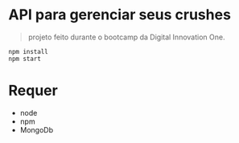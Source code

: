 # API para gerenciar seus crushes

> projeto feito durante o bootcamp da Digital Innovation One.

```
npm install
npm start
```

# Requer

- node
- npm
- MongoDb
